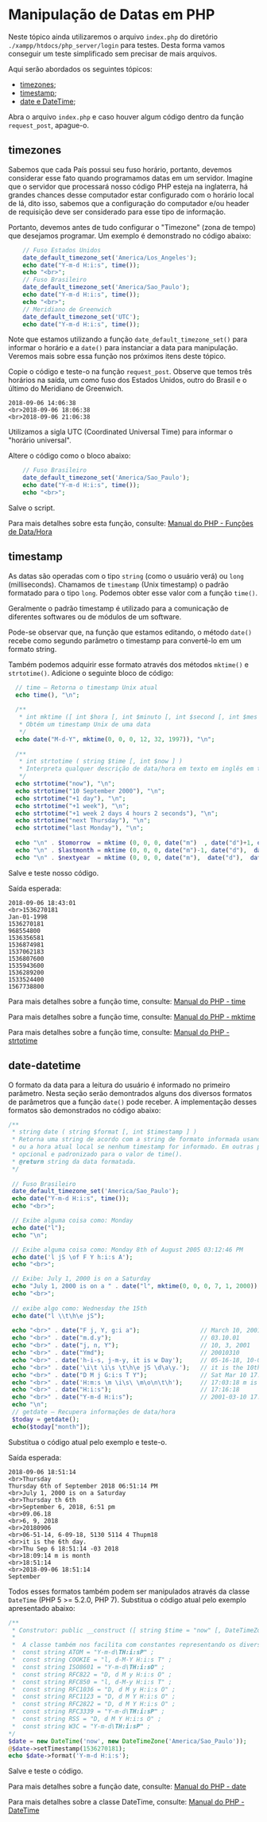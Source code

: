 # Manipulação de Datas em PHP

Neste tópico ainda utilizaremos o arquivo `index.php` do diretório `./xampp/htdocs/php_server/login` para testes. Desta forma vamos conseguir um teste simplificado sem precisar de mais arquivos.

Aqui serão abordados os seguintes tópicos:

- [timezones](#timezones);
- [timestamp](#timestamp);
- [date e DateTime](#date-datetime);

Abra o arquivo `index.php` e caso houver algum código dentro da função `request_post`, apague-o.


## timezones

Sabemos que cada País possui seu fuso horário, portanto, devemos considerar esse fato quando programamos datas em um servidor. Imagine que o servidor que processará nosso código PHP esteja na inglaterra, há grandes chances desse computador estar configurado com o horário local de lá, dito isso, sabemos que a configuração do computador e/ou header de requisição deve ser considerado para esse tipo de informação.

Portanto, devemos antes de tudo configurar o "Timezone" (zona de tempo) que desejamos programar. Um exemplo é demonstrado no código abaixo:

``` php
	// Fuso Estados Unidos
	date_default_timezone_set('America/Los_Angeles');
	echo date("Y-m-d H:i:s", time());
	echo "<br>";
	// Fuso Brasileiro
	date_default_timezone_set('America/Sao_Paulo');
	echo date("Y-m-d H:i:s", time());
	echo "<br>";
	// Meridiano de Greenwich
	date_default_timezone_set('UTC');
	echo date("Y-m-d H:i:s", time());
```

Note que estamos utilizando a função ``date_default_timezone_set()`` para informar o horário e a ``date()`` para instanciar a data para manipulação. Veremos mais sobre essa função nos próximos itens deste tópico.

Copie o código e teste-o na função ``request_post``. Observe que temos três horários na saída, um como fuso dos Estados Unidos, outro do Brasil e o último do Meridiano de Greenwich.

```
2018-09-06 14:06:38
<br>2018-09-06 18:06:38
<br>2018-09-06 21:06:38
```

Utilizamos a sigla UTC (Coordinated Universal Time) para informar o "horário universal".

Altere o código como o bloco abaixo:

``` php
	// Fuso Brasileiro
	date_default_timezone_set('America/Sao_Paulo');
	echo date("Y-m-d H:i:s", time());
	echo "<br>";
```

Salve o script.


Para mais detalhes sobre esta função, consulte: [Manual do PHP - Funções de Data/Hora](http://php.net/manual/pt_BR/function.date-default-timezone-set.php)

## timestamp

As datas são operadas com o tipo ``string`` (como o usuário verá) ou ``long`` (milliseconds). Chamamos de ``timestamp`` (Unix timestamp) o padrão formatado para o tipo ``long``. Podemos obter esse valor com a função ``time()``.

Geralmente o padrão timestamp é utilizado para a comunicação de diferentes softwares ou de módulos de um software.

Pode-se observar que, na função que estamos editando, o método ``date()`` recebe como segundo parâmetro o timestamp para convertê-lo em um formato string.

Também podemos adquirir esse formato através dos métodos ``mktime()`` e ``strtotime()``. Adicione o seguinte bloco de código:

```php
  // time — Retorna o timestamp Unix atual
  echo time(), "\n";
  
  /**
   * int mktime ([ int $hora [, int $minuto [, int $second [, int $mes [, int $dia [, int $ano [, int $is_dst ]]]]]]] )
   * Obtém um timestamp Unix de uma data
   */
  echo date("M-d-Y", mktime(0, 0, 0, 12, 32, 1997)), "\n";
  
  /**
   * int strtotime ( string $time [, int $now ] )
   * Interpreta qualquer descrição de data/hora em texto em inglês em timestamp Unix
   */
  echo strtotime("now"), "\n";
  echo strtotime("10 September 2000"), "\n";
  echo strtotime("+1 day"), "\n";
  echo strtotime("+1 week"), "\n";
  echo strtotime("+1 week 2 days 4 hours 2 seconds"), "\n";
  echo strtotime("next Thursday"), "\n";
  echo strtotime("last Monday"), "\n";
  
  echo "\n" . $tomorrow  = mktime (0, 0, 0, date("m")  , date("d")+1, date("Y"));
  echo "\n" . $lastmonth = mktime (0, 0, 0, date("m")-1, date("d"),  date("Y"));
  echo "\n" . $nextyear  = mktime (0, 0, 0, date("m"),  date("d"),  date("Y")+1);
```

Salve e teste nosso código.

Saída esperada:
```
2018-09-06 18:43:01
<br>1536270181
Jan-01-1998
1536270181
968554800
1536356581
1536874981
1537062183
1536807600
1535943600
1536289200
1533524400
1567738800
```

Para mais detalhes sobre a função time, consulte: [Manual do PHP - time](http://www.php.net/manual/pt_BR/function.time.php)

Para mais detalhes sobre a função time, consulte: [Manual do PHP - mktime](http://www.php.net/manual/pt_BR/function.mktime.php)

Para mais detalhes sobre a função time, consulte: [Manual do PHP - strtotime](http://www.php.net/manual/pt_BR/function.strtotime.php)

## date-datetime

O formato da data para a leitura do usuário é informado no primeiro parâmetro. Nesta seção serão demontrados alguns dos diversos formatos de parâmetros que a função ``date()`` pode receber. A implementação desses formatos são demonstrados no código abaixo:

``` php
/**
 * string date ( string $format [, int $timestamp ] )
 * Retorna uma string de acordo com a string de formato informada usando o inteiro timestamp informado, 
 * ou a hora atual local se nenhum timestamp for informado. Em outras palavras, o parâmetro timestamp é 
 * opcional e padronizado para o valor de time().
 * @return string da data formatada.
 */
 
 // Fuso Brasileiro
 date_default_timezone_set('America/Sao_Paulo');
 echo date("Y-m-d H:i:s", time());
 echo "<br>";

 // Exibe alguma coisa como: Monday
 echo date("l");
 echo "\n";

 // Exibe alguma coisa como: Monday 8th of August 2005 03:12:46 PM
 echo date('l jS \of F Y h:i:s A');
 echo "<br>";

 // Exibe: July 1, 2000 is on a Saturday
 echo "July 1, 2000 is on a " . date("l", mktime(0, 0, 0, 7, 1, 2000));
 echo "<br>";
		
 // exibe algo como: Wednesday the 15th
 echo date("l \\t\h\e jS");
 
 echo "<br>" . date("F j, Y, g:i a");                 // March 10, 2001, 5:16 pm
 echo "<br>" . date("m.d.y");                         // 03.10.01
 echo "<br>" . date("j, n, Y");                       // 10, 3, 2001
 echo "<br>" . date("Ymd");                           // 20010310
 echo "<br>" . date('h-i-s, j-m-y, it is w Day');     // 05-16-18, 10-03-01, 1631 1618 6 Satpm01
 echo "<br>" . date('\i\t \i\s \t\h\e jS \d\a\y.');   // it is the 10th day.
 echo "<br>" . date("D M j G:i:s T Y");               // Sat Mar 10 17:16:18 MST 2001
 echo "<br>" . date('H:m:s \m \i\s\ \m\o\n\t\h');     // 17:03:18 m is month
 echo "<br>" . date("H:i:s");                         // 17:16:18
 echo "<br>" . date("Y-m-d H:i:s");                   // 2001-03-10 17:16:18 (the MySQL DATETIME format)
 echo "\n";
 // getdate — Recupera informações de data/hora
 $today = getdate();
 echo($today["month"]);
 ```

Substitua o código atual pelo exemplo e teste-o. 

Saída esperada:

```
2018-09-06 18:51:14
<br>Thursday
Thursday 6th of September 2018 06:51:14 PM
<br>July 1, 2000 is on a Saturday
<br>Thursday th 6th
<br>September 6, 2018, 6:51 pm
<br>09.06.18
<br>6, 9, 2018
<br>20180906
<br>06-51-14, 6-09-18, 5130 5114 4 Thupm18
<br>it is the 6th day.
<br>Thu Sep 6 18:51:14 -03 2018
<br>18:09:14 m is month
<br>18:51:14
<br>2018-09-06 18:51:14
September
```
Todos esses formatos também podem ser manipulados através da classe ``DateTime`` (PHP 5 >= 5.2.0, PHP 7). Substitua o código atual pelo exemplo apresentado abaixo:

```php
/**
 * Construtor: public __construct ([ string $time = "now" [, DateTimeZone $timezone = NULL ]] )
 *
 *  A classe também nos facilita com constantes representando os diversos formatos
 *	const string ATOM = "Y-m-d\TH:i:sP" ;
 *	const string COOKIE = "l, d-M-Y H:i:s T" ;
 *	const string ISO8601 = "Y-m-d\TH:i:sO" ;
 *	const string RFC822 = "D, d M y H:i:s O" ;
 *	const string RFC850 = "l, d-M-y H:i:s T" ;
 *	const string RFC1036 = "D, d M y H:i:s O" ;
 *	const string RFC1123 = "D, d M Y H:i:s O" ;
 *	const string RFC2822 = "D, d M Y H:i:s O" ;
 *	const string RFC3339 = "Y-m-d\TH:i:sP" ;
 *	const string RSS = "D, d M Y H:i:s O" ;
 *	const string W3C = "Y-m-d\TH:i:sP" ;
*/
$date = new DateTime('now', new DateTimeZone('America/Sao_Paulo'));
@$date->setTimestamp(1536270181);
echo $date->format('Y-m-d H:i:s');
```

Salve e teste o código.

Para mais detalhes sobre a função date, consulte: [Manual do PHP - date](http://www.php.net/manual/pt_BR/function.date.php)

Para mais detalhes sobre a classe DateTime, consulte: [Manual do PHP - DateTime](http://php.net/manual/pt_BR/class.datetime.php)



